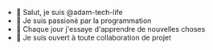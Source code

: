 - 👋 Salut, je suis @adam-tech-life
- 👀 Je suis passioné par la programmation
- 🌱 Chaque jour j'essaye d'apprendre de nouvelles choses
- 💞️ Je suis ouvert à toute collaboration de projet

<!---
adam-tech-life/adam-tech-life is a ✨ special ✨ repository because its `README.md` (this file) appears on your GitHub profile.
You can click the Preview link to take a look at your changes.
--->
